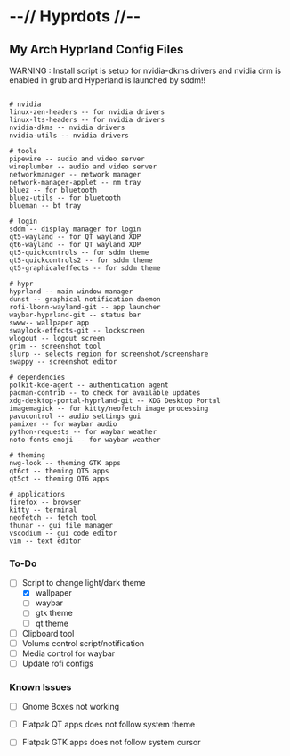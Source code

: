# --// Hyprdots //--

## My Arch Hyprland Config Files

WARNING : Install script is setup for nvidia-dkms drivers and nvidia drm is enabled in grub and Hyperland is launched by sddm!!


```

# nvidia
linux-zen-headers -- for nvidia drivers
linux-lts-headers -- for nvidia drivers
nvidia-dkms -- nvidia drivers
nvidia-utils -- nvidia drivers

# tools
pipewire -- audio and video server
wireplumber -- audio and video server
networkmanager -- network manager
network-manager-applet -- nm tray
bluez -- for bluetooth
bluez-utils -- for bluetooth
blueman -- bt tray

# login
sddm -- display manager for login
qt5-wayland -- for QT wayland XDP
qt6-wayland -- for QT wayland XDP
qt5-quickcontrols -- for sddm theme
qt5-quickcontrols2 -- for sddm theme
qt5-graphicaleffects -- for sddm theme

# hypr
hyprland -- main window manager
dunst -- graphical notification daemon
rofi-lbonn-wayland-git -- app launcher
waybar-hyprland-git -- status bar
swww-- wallpaper app
swaylock-effects-git -- lockscreen
wlogout -- logout screen
grim -- screenshot tool
slurp -- selects region for screenshot/screenshare
swappy -- screenshot editor

# dependencies
polkit-kde-agent -- authentication agent
pacman-contrib -- to check for available updates
xdg-desktop-portal-hyprland-git -- XDG Desktop Portal
imagemagick -- for kitty/neofetch image processing
pavucontrol -- audio settings gui
pamixer -- for waybar audio
python-requests -- for waybar weather
noto-fonts-emoji -- for waybar weather

# theming
nwg-look -- theming GTK apps
qt6ct -- theming QT5 apps
qt5ct -- theming QT6 apps

# applications
firefox -- browser
kitty -- terminal
neofetch -- fetch tool
thunar -- gui file manager
vscodium -- gui code editor
vim -- text editor

```


### To-Do
- [ ] Script to change light/dark theme
    - [x] wallpaper
    - [ ] waybar
    - [ ] gtk theme
    - [ ] qt theme
- [ ] Clipboard tool
- [ ] Volums control script/notification
- [ ] Media control for waybar
- [ ] Update rofi configs

### Known Issues
- [ ] Gnome Boxes not working
- [ ] Flatpak QT apps does not follow system theme
- [ ] Flatpak GTK apps does not follow system cursor

